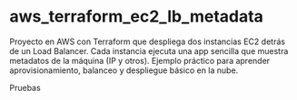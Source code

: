 # aws_terraform_ec2_lb_metadata
Proyecto en AWS con Terraform que despliega dos instancias EC2 detrás de un Load Balancer. Cada instancia ejecuta una app sencilla que muestra metadatos de la máquina (IP y otros). Ejemplo práctico para aprender aprovisionamiento, balanceo y despliegue básico en la nube.


Pruebas